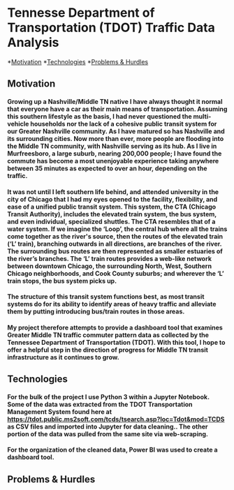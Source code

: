# Tennesse Department of Transportation (TDOT) Traffic Data Analysis
*[Motivation](#Motivation)
*[Technologies](#Technologies)
*[Problems & Hurdles](#Problems-&-Hurdles)

## Motivation
#### Growing up a Nashville/Middle TN native I have always thought it normal that everyone have a car as their main means of transportation. Assuming this southern lifestyle as the basis, I had never questioned the multi-vehicle households nor the lack of a cohesive public transit system for our Greater Nashville community. As I have matured so has Nashville and its surrounding cities. Now more than ever, more people are flooding into the Middle TN community, with Nashville serving as its hub. As I live in Murfreesboro, a large suburb, nearing 200,000 people; I have found the commute has become a most unenjoyable experience taking anywhere between 35 minutes as expected to over an hour, depending on the traffic.

#### It was not until I left southern life behind, and attended university in the city of Chicago that I had my eyes opened to the facility, flexibility, and ease of a unified public transit system. This system, the CTA (Chicago Transit Authority), includes the elevated train system, the bus system, and even individual, specialized shuttles. The CTA resembles that of a water system. If we imagine the ‘Loop’, the central hub where all the trains come together as the river's source, then the routes of the elevated train (‘L’ train), branching outwards in all directions, are branches of the river. The surrounding bus routes are then represented as smaller estuaries of the river’s branches. The ‘L’ train routes provides a web-like network between downtown Chicago, the surrounding North, West, Southern Chicago neighborhoods, and Cook County suburbs; and wherever the ‘L’ train stops, the bus system picks up.

#### The structure of this transit system functions best, as most transit systems do for its ability to identify areas of heavy traffic and alleviate them by putting introducing bus/train routes in those areas.


#### My project therefore attempts to provide a dashboard tool that examines Greater Middle TN traffic commuter pattern data as collected by the Tennessee Department of Transportation (TDOT). With this tool, I hope to offer a helpful step in the direction of progress for Middle TN transit infrastructure as it continues to grow.

## Technologies
#### For the bulk of the project I use Python 3 within a Jupyter Notebook. Some of the data was extracted from the TDOT Transportation Management System found here at https://tdot.public.ms2soft.com/tcds/tsearch.asp?loc=Tdot&mod=TCDS as CSV files and imported into Jupyter for data cleaning.. The other portion of the data was pulled from the same site via web-scraping.

#### For the organization of the cleaned data, Power  BI was used to create a dashboard tool.

## Problems & Hurdles
